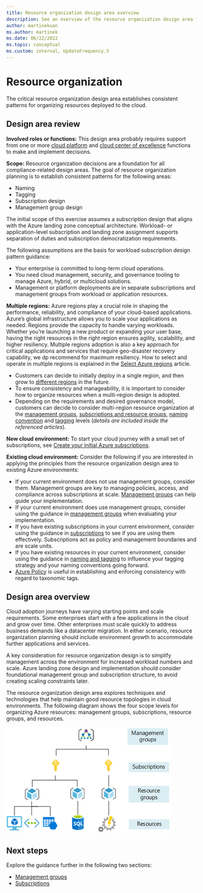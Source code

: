 ```yaml
---
title: Resource organization design area overview
description: See an overview of the resource organization design area for cloud deployments.
author: martinekuan
ms.author: martinek
ms.date: 06/22/2022
ms.topic: conceptual
ms.custom: internal, UpdateFrequency.5
---
```


# Resource organization

The critical resource organization design area establishes consistent patterns for organizing resources deployed to the cloud.

## Design area review

**Involved roles or functions:** This design area probably requires support from one or more [cloud platform](../../../organize/cloud-platform.md) and [cloud center of excellence](../../../organize/cloud-center-of-excellence.md) functions to make and implement decisions.

**Scope:** Resource organization decisions are a foundation for all compliance-related design areas. The goal of resource organization planning is to establish consistent patterns for the following areas:

- Naming
- Tagging
- Subscription design
- Management group design

The initial scope of this exercise assumes a subscription design that aligns with the Azure landing zone conceptual architecture. Workload- or application-level subscription and landing zone assignment supports separation of duties and subscription democratization requirements.

The following assumptions are the basis for workload subscription design pattern guidance:

- Your enterprise is committed to long-term cloud operations.
- You need cloud management, security, and governance tooling to manage Azure, hybrid, or multicloud solutions.
- Management or platform deployments are in separate subscriptions and management groups from workload or application resources.

**Multiple regions:** Azure regions play a crucial role in shaping the performance, reliability, and compliance of your cloud-based applications. Azure’s global infrastructure allows you to scale your applications as needed. Regions provide the capacity to handle varying workloads. Whether you’re launching a new product or expanding your user base, having the right resources in the right region ensures agility, scalability, and higher resiliency. Multiple regions adoption is also a key approach for critical applications and services that require geo-disaster recovery capability,  we dp recommend for maximum resiliency. How to select and operate in multiple regions is explained in the [Select Azure regions](../../azure-setup-guide/regions.md) article.

- Customers can decide to initially deploy in a single region, and then grow to [different regions](../../considerations/regions.md) in the future.
- To ensure consistency and manageability, it is important to consider how to organize resources when a multi-region design is adopted.  
- Depending on the requirements and desired governance model, customers can decide to consider multi-region resource organization at the [management groups](resource-org-management-groups.md), [subscriptions and resource groups](resource-org-subscriptions.md), [naming convention](../../azure-best-practices/resource-naming.md) and [tagging](../../azure-best-practices/resource-tagging.md) levels (*details are included inside the referenced articles*).

**New cloud environment:** To start your cloud journey with a small set of subscriptions, see [Create your initial Azure subscriptions](../../azure-best-practices/initial-subscriptions.md).

**Existing cloud environment:** Consider the following if you are interested in applying the principles from the resource organization design area to existing Azure environments:

- If your current environment does not use management groups, consider them. Management groups are key to managing policies, access, and compliance across subscriptions at scale. [Management groups](resource-org-management-groups.md) can help guide your implementation.
- If your current environment does use management groups, consider using the guidance in [management groups](resource-org-management-groups.md) when evaluating your implementation.
- If you have existing subscriptions in your current environment, consider using the guidance in [subscriptions](resource-org-subscriptions.md) to see if you are using them effectively. Subscriptions act as policy and management boundaries and are scale units.
- If you have existing resources in your current environment, consider using the guidance in [naming and tagging](../../azure-best-practices/naming-and-tagging.md) to influence your tagging strategy and your naming conventions going forward.
- [Azure Policy](/azure/azure-resource-manager/management/tag-policies) is useful in establishing and enforcing consistency with regard to taxonomic tags.

## Design area overview

Cloud adoption journeys have varying starting points and scale requirements. Some enterprises start with a few applications in the cloud and grow over time. Other enterprises must scale quickly to address business demands like a datacenter migration. In either scenario, resource organization planning should include environment growth to accommodate further applications and services.

A key consideration for resource organization design is to simplify management across the environment for increased workload numbers and scale. Azure landing zone design and implementation should consider foundational management group and subscription structure, to avoid creating scaling constraints later.

The resource organization design area explores techniques and technologies that help maintain good resource topologies in cloud environments. The following diagram shows the four scope levels for organizing Azure resources: management groups, subscriptions, resource groups, and resources.

![Diagram that shows the four scope levels for organizing Azure resources.](../../azure-setup-guide/media/organize-resources/scope-levels.png)

## Next steps

Explore the guidance further in the following two sections:

- [Management groups](./resource-org-management-groups.md)
- [Subscriptions](./resource-org-subscriptions.md)
